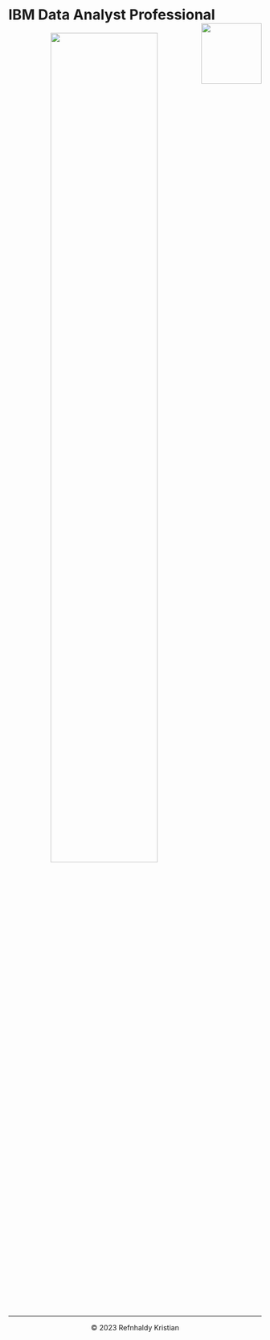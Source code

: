 # IBM Data Analyst Professional<img src="https://raw.githubusercontent.com/roshangrewal/IBM-Data-Science-Professional-Certification/master/IBM-Banner.png" align="right" width="120" />

<p align="center">
<img src="/IBM-Data-Analyst-Project/Certificate_PD2Q77AP74M6.png" width=65% height=65%>

---
<p align="center">&copy; 2023 Refnhaldy Kristian</p>
